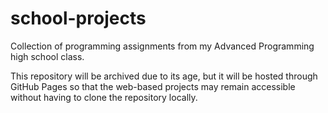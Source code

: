 # school-projects

Collection of programming assignments from my Advanced Programming high school class.

This repository will be archived due to its age, but it will be hosted through GitHub Pages so that the web-based projects may remain accessible without having to clone the repository locally.
